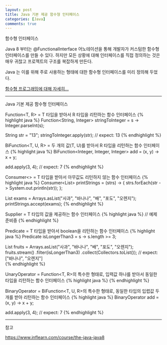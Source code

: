 ```yaml
---
layout: post
title: Java 기본 제공 함수형 인터페이스
categories: [Java]
comments: true
---
```


함수형 인터페이스

Java 8 부터는 @FunctionalInterface 어노테이션을 통해 개발자가 커스텀한 함수형 인터페이스를 만들 수 있다. 하지만 모든 상황에 대해 인터페이스를 직접 정의하는 것은 매우 귀찮고 프로젝트의 구조를 복잡하게 만든다.

Java 는 이를 위해 주로 사용하는 형태에 대한 함수형 인터페이스를 미리 정의해 두었다.

<a target="_blank" href="https://hotsse.github.io/articles/2021-09/Java-%EA%B0%9D%EC%B2%B4%EC%A7%80%ED%96%A5-%ED%94%84%EB%A1%9C%EA%B7%B8%EB%9E%98%EB%B0%8D-vs.-%ED%95%A8%EC%88%98%ED%98%95-%ED%94%84%EB%A1%9C%EA%B7%B8%EB%9E%98%EB%B0%8D">함수형 프로그래밍에 대해 자세히...</a>

-----------

Java 기본 제공 함수형 인터페이스

Function<T, R> = T 타입을 받아서 R 타입을 리턴하는 함수 인터페이스
{% highlight java %}
Function<String, Integer> stringToInteger = s -> Integer.parseInt(s);

String str = "13";
stringToInteger.apply(str); // expect: 13
{% endhighlight %}

BiFunction<T, U, R> = 두 개의 값(T, U)를 받아서 R 타입을 리턴하는 함수 인터페이스
{% highlight java %}
BiFunction<Integer, Integer, Integer> add = (x, y) -> x + y;

add.apply(3, 4); // expect: 7
{% endhighlight %}

Consumer&lt;<T>&gt; = T 타입을 받아서 아무값도 리턴하지 않는 함수 인터페이스
{% highlight java %}
Consumer<List<String>> printStrings = (strs) -> {
  strs.forEach(str -> System.out.println(str));
};
  
List<String> exams = Arrays.asList("사과", "바나나", "배", "포도", "오렌지");
printStrings.accept(exams);
{% endhighlight %}

Supplier<T> = T 타입의 값을 제공하는 함수 인터페이스
{% highlight java %}
// 예제 준비중
{% endhighlight %}

Predicate<T> = T 타입을 받아서 boolean을 리턴하는 함수 인터페이스
{% highlight java %}
Predicate<String> isLongerThan3 = s -> s.length >= 3;
  
List<String> fruits = Arrays.asList("사과", "바나나", "배", "포도", "오렌지");
fruits.stream()
  .filter(isLongerThan3)
  .collect(Collectors.toList()); // expect: ["바나나", "오렌지"]  
{% endhighlight %}

UnaryOperator<T> = Function<T, R>의 특수한 형태로, 입력값 하나를 받아서 동일한 타입을 리턴하는 함수 인터페이스
{% highlight java %}
{% endhighlight %}
  
BinaryOperator<T> = BiFunction<T, U, R>의 특수한 형태로, 동일한 타입의 입렵값 두개를 받아 리턴하는 함수 인터페이스
{% highlight java %}
BinaryOperator<Integer> add = (x, y) -> x + y;

add.apply(3, 4); // expect: 7
{% endhighlight %}

-----------

참고

https://www.inflearn.com/course/the-java-java8
